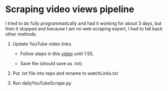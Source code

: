 # Scraping video views pipeline

I tried to do fully programmatically and had it working for about 3 days, but then it stopped and because I am no web scraping expert, I had to fall back other methods. 

1. Update YouTube video links. 

    - Follow steps in this [video](https://www.youtube.com/watch?v=4fz7IuCYNN4) until 1:55. 
    
    - Save file (should save as .txt). 

2. Put .txt file into repo and rename to watchLinks.txt

3. Run dailyYouTubeScrape.py 
